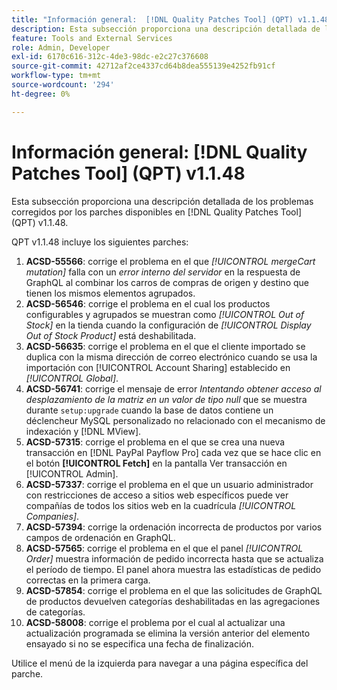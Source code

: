 ```yaml
---
title: "Información general:  [!DNL Quality Patches Tool] (QPT) v1.1.48"
description: Esta subsección proporciona una descripción detallada de los problemas corregidos por los parches disponibles en  [!DNL Quality Patches Tool] (QPT) v1.1.48.
feature: Tools and External Services
role: Admin, Developer
exl-id: 6170c616-312c-4de3-98dc-e2c27c376608
source-git-commit: 42712af2ce4337cd64b8dea555139e4252fb91cf
workflow-type: tm+mt
source-wordcount: '294'
ht-degree: 0%

---
```


# Información general: [!DNL Quality Patches Tool] (QPT) v1.1.48

Esta subsección proporciona una descripción detallada de los problemas corregidos por los parches disponibles en [!DNL Quality Patches Tool] (QPT) v1.1.48.

QPT v1.1.48 incluye los siguientes parches:

1. **ACSD-55566**: corrige el problema en el que *[!UICONTROL mergeCart mutation]* falla con un *error interno del servidor* en la respuesta de GraphQL al combinar los carros de compras de origen y destino que tienen los mismos elementos agrupados.
1. **ACSD-56546**: corrige el problema en el cual los productos configurables y agrupados se muestran como *[!UICONTROL Out of Stock]* en la tienda cuando la configuración de *[!UICONTROL Display Out of Stock Product]* está deshabilitada.
1. **ACSD-56635**: corrige el problema en el que el cliente importado se duplica con la misma dirección de correo electrónico cuando se usa la importación con [!UICONTROL Account Sharing] establecido en *[!UICONTROL Global]*.
1. **ACSD-56741**: corrige el mensaje de error *Intentando obtener acceso al desplazamiento de la matriz en un valor de tipo null* que se muestra durante `setup:upgrade` cuando la base de datos contiene un déclencheur MySQL personalizado no relacionado con el mecanismo de indexación y [!DNL MView].
1. **ACSD-57315**: corrige el problema en el que se crea una nueva transacción en [!DNL PayPal Payflow Pro] cada vez que se hace clic en el botón **[!UICONTROL Fetch]** en la pantalla Ver transacción en [!UICONTROL Admin].
1. **ACSD-57337**: corrige el problema en el que un usuario administrador con restricciones de acceso a sitios web específicos puede ver compañías de todos los sitios web en la cuadrícula *[!UICONTROL Companies]*.
1. **ACSD-57394**: corrige la ordenación incorrecta de productos por varios campos de ordenación en GraphQL.
1. **ACSD-57565**: corrige el problema en el que el panel *[!UICONTROL Order]* muestra información de pedido incorrecta hasta que se actualiza el período de tiempo. El panel ahora muestra las estadísticas de pedido correctas en la primera carga.
1. **ACSD-57854**: corrige el problema en el que las solicitudes de GraphQL de productos devuelven categorías deshabilitadas en las agregaciones de categorías.
1. **ACSD-58008**: corrige el problema por el cual al actualizar una actualización programada se elimina la versión anterior del elemento ensayado si no se especifica una fecha de finalización.

Utilice el menú de la izquierda para navegar a una página específica del parche.

